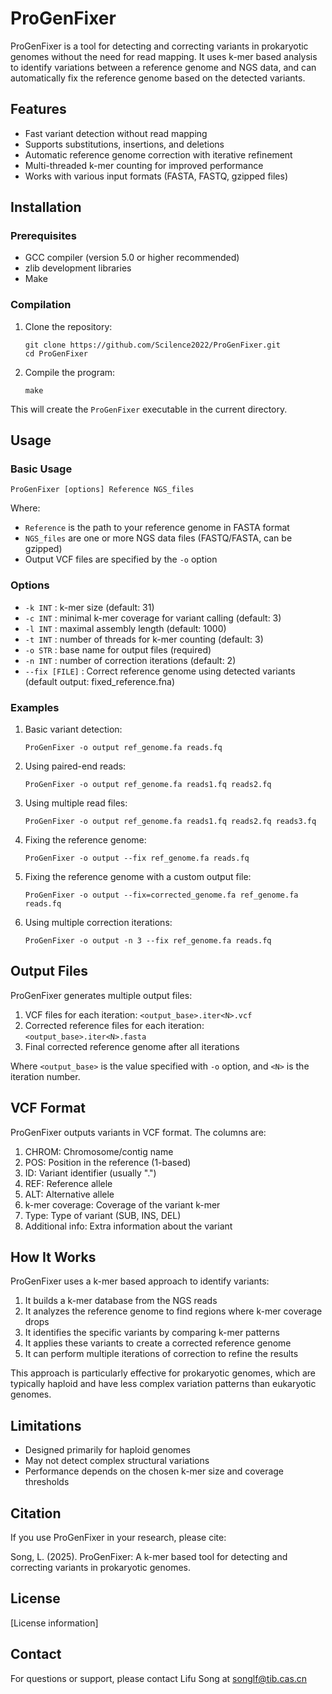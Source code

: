 # ProGenFixer

ProGenFixer is a tool for detecting and correcting variants in prokaryotic genomes without the need for read mapping. It uses k-mer based analysis to identify variations between a reference genome and NGS data, and can automatically fix the reference genome based on the detected variants.

## Features

- Fast variant detection without read mapping
- Supports substitutions, insertions, and deletions
- Automatic reference genome correction with iterative refinement
- Multi-threaded k-mer counting for improved performance
- Works with various input formats (FASTA, FASTQ, gzipped files)

## Installation

### Prerequisites

- GCC compiler (version 5.0 or higher recommended)
- zlib development libraries
- Make

### Compilation

1. Clone the repository:
   ```
   git clone https://github.com/Scilence2022/ProGenFixer.git
   cd ProGenFixer
   ```

2. Compile the program:
   ```
   make
   ```

This will create the `ProGenFixer` executable in the current directory.

## Usage

### Basic Usage

```
ProGenFixer [options] Reference NGS_files
```

Where:
- `Reference` is the path to your reference genome in FASTA format
- `NGS_files` are one or more NGS data files (FASTQ/FASTA, can be gzipped)
- Output VCF files are specified by the `-o` option

### Options

- `-k INT` : k-mer size (default: 31)
- `-c INT` : minimal k-mer coverage for variant calling (default: 3)
- `-l INT` : maximal assembly length (default: 1000)
- `-t INT` : number of threads for k-mer counting (default: 3)
- `-o STR` : base name for output files (required)
- `-n INT` : number of correction iterations (default: 2)
- `--fix [FILE]` : Correct reference genome using detected variants (default output: fixed_reference.fna)

### Examples

1. Basic variant detection:
   ```
   ProGenFixer -o output ref_genome.fa reads.fq
   ```

2. Using paired-end reads:
   ```
   ProGenFixer -o output ref_genome.fa reads1.fq reads2.fq
   ```

3. Using multiple read files:
   ```
   ProGenFixer -o output ref_genome.fa reads1.fq reads2.fq reads3.fq
   ```

4. Fixing the reference genome:
   ```
   ProGenFixer -o output --fix ref_genome.fa reads.fq
   ```

5. Fixing the reference genome with a custom output file:
   ```
   ProGenFixer -o output --fix=corrected_genome.fa ref_genome.fa reads.fq
   ```

6. Using multiple correction iterations:
   ```
   ProGenFixer -o output -n 3 --fix ref_genome.fa reads.fq
   ```

## Output Files

ProGenFixer generates multiple output files:

1. VCF files for each iteration: `<output_base>.iter<N>.vcf`
2. Corrected reference files for each iteration: `<output_base>.iter<N>.fasta`
3. Final corrected reference genome after all iterations

Where `<output_base>` is the value specified with `-o` option, and `<N>` is the iteration number.

## VCF Format

ProGenFixer outputs variants in VCF format. The columns are:

1. CHROM: Chromosome/contig name
2. POS: Position in the reference (1-based)
3. ID: Variant identifier (usually ".")
4. REF: Reference allele
5. ALT: Alternative allele
6. k-mer coverage: Coverage of the variant k-mer
7. Type: Type of variant (SUB, INS, DEL)
8. Additional info: Extra information about the variant

## How It Works

ProGenFixer uses a k-mer based approach to identify variants:

1. It builds a k-mer database from the NGS reads
2. It analyzes the reference genome to find regions where k-mer coverage drops
3. It identifies the specific variants by comparing k-mer patterns
4. It applies these variants to create a corrected reference genome
5. It can perform multiple iterations of correction to refine the results

This approach is particularly effective for prokaryotic genomes, which are typically haploid and have less complex variation patterns than eukaryotic genomes.

## Limitations

- Designed primarily for haploid genomes
- May not detect complex structural variations
- Performance depends on the chosen k-mer size and coverage thresholds

## Citation

If you use ProGenFixer in your research, please cite:

Song, L. (2025). ProGenFixer: A k-mer based tool for detecting and correcting variants in prokaryotic genomes.

## License

[License information]

## Contact

For questions or support, please contact Lifu Song at songlf@tib.cas.cn